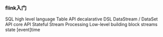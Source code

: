 ### flink入门


SQL  high level language
Table API decalarative DSL
DataStream / DataSet API core API 
Stateful Stream Processing Low-level building block
                    streams state [event]time

